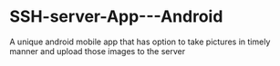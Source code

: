 # SSH-server-App---Android
A unique android mobile app that has option to take pictures in timely manner and upload those images to the server
